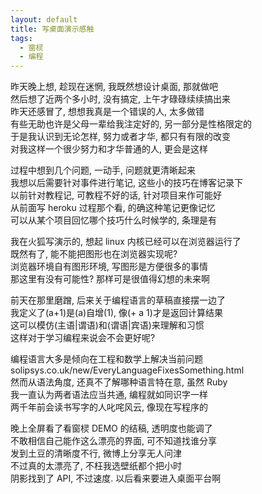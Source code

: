 ```yaml
---
layout: default
title: 写桌面演示感触
tags:
  - 窗棂
  - 编程
---
```

  
昨天晚上想, 趁现在迷惘, 我既然想设计桌面, 那就做吧  
然后想了近两个多小时, 没有搞定, 上午才碌碌续续搞出来  
昨天还感冒了, 想想我真是一个错误的人, 太多做错  
有些无助也许是父母一辈给我注定好的, 另一部分是性格限定的  
于是我认识到无论怎样, 努力或者才华, 都只有有限的改变  
对我这样一个很少努力和才华普通的人, 更会是这样  
  
过程中想到几个问题, 一动手, 问题就更清晰起来  
我想以后需要针对事件进行笔记, 这些小的技巧在博客记录下  
以前针对教程记, 可教程不好的话, 针对项目来作可能好  
从前面写 heroku 过程那个看, 的确这种笔记更像记忆  
可以从某个项目回忆哪个技巧什么时候学的, 条理是有  
  
我在火狐写演示的, 想起 linux 内核已经可以在浏览器运行了  
既然有了, 能不能把图形也在浏览器实现呢?  
浏览器环境自有图形环境, 写图形是方便很多的事情  
那这里有没有可能性? 那样可是很值得幻想的未来啊  
  
前天在那里磨蹭, 后来关于编程语言的草稿直接摆一边了  
我定义了(a+1)是(a)自增(1), 像(+ a 1)才是返回计算结果  
这可以模仿(主语|谓语)和(谓语|宾语)来理解和习惯  
这样对于学习编程来说会不会更好呢?  
  
编程语言大多是倾向在工程和数学上解决当前问题  
solipsys.co.uk/new/EveryLanguageFixesSomething.html  
然而从语法角度, 还真不了解哪种语言特在意, 虽然 Ruby  
我一直认为两者语法应当共通, 编程就如同识字一样  
两千年前会读书写字的人叱咤风云, 像现在写程序的  
  
晚上全屏看了看窗棂 DEMO 的结稿, 透明度也能调了  
不敢相信自己能作这么漂亮的界面, 可不知道找谁分享  
发到土豆的清晰度不行, 微博上分享无人问津  
不过真的太漂亮了, 不枉我选壁纸都个把小时  
阴影找到了 API, 不过速度. 以后看来要进入桌面平台啊  
